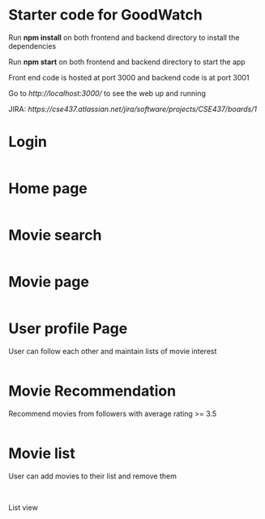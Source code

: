 <h1>Starter code for GoodWatch</h1>
<p>Run <strong>npm install</strong> on both frontend and backend directory to install the dependencies</p>
<p>Run <strong>npm start</strong> on both frontend and backend directory to start the app</p>
<p>Front end code is hosted at port 3000 and backend code is at port 3001</p>
<p>Go to <i>http://localhost:3000/</i> to see the web up and running</p>

<p> JIRA: <i>https://cse437.atlassian.net/jira/software/projects/CSE437/boards/1</i></p>

<h1>Login</h1>
<img src="images/Login.PNG" alt="">

<h1>Home page</h1>
<img src="images/Homepage.PNG" alt="">

<h1>Movie search</h1>
<img src="images/Movie search.PNG" alt="">

<h1>Movie page</h1>
<img src="images/Movie Page.PNG" alt="">

<h1>User profile Page</h1>
<p>User can follow each other and maintain lists of movie interest</p>
<img src="images/Profile Page.PNG" alt="">

<h1>Movie Recommendation</h1>
<p>Recommend movies from followers with average rating >= 3.5</p>
<img src="images/Recommendation.PNG" alt="">

<h1>Movie list</h1>
<p>User can add movies to their list and remove them</p>

<img src="images/Add To List 1.PNG" alt="">
<img src="images/Add To List 2.PNG" alt="">

<p>List view</p>
<img src="images/Added List.PNG" alt="">